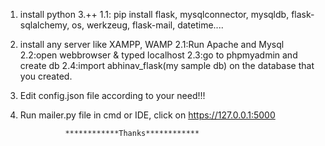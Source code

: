 1. install python 3.++
    1.1: pip install flask, mysqlconnector,
			mysqldb, flask-sqlalchemy, os,
			werkzeug, flask-mail, datetime....

2. install any server like XAMPP, WAMP 
	2.1:Run Apache and Mysql
	2.2:open webbrowser & typed localhost
	2.3:go to phpmyadmin and create db
	2.4:import abhinav_flask(my sample db) on the database that
    	you created.
 
3. Edit config.json file according to your need!!!

4. Run mailer.py file in cmd or IDE, click on https://127.0.0.1:5000
			     
				 ************Thanks************
